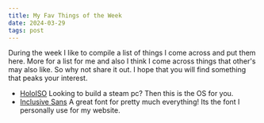 ```yaml
---
title: My Fav Things of the Week
date: 2024-03-29
tags: post
---
```


During the week I like to compile a list of things I come across and put them here. More for a list for me and also I think I come
across things that other's may also like. So why not share it out. I hope that you will find something that peaks your interest.

- [HoloISO](https://github.com/HoloISO/releases) Looking to build a steam pc? Then this is the OS for you. 
- [Inclusive Sans](https://www.oliviaking.com/inclusive-sans) A great font for pretty much everything! Its the font I personally use for my website. 